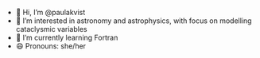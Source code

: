- 👋 Hi, I’m @paulakvist
- 👀 I’m interested in astronomy and astrophysics, with focus on modelling cataclysmic variables
- 🌱 I’m currently learning Fortran
- 😄 Pronouns: she/her
